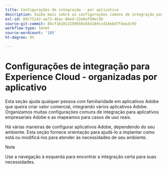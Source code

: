 ```yaml
---
title: Configurações de integração - por aplicativo
description: Saiba mais sobre as configurações comuns de integração para o Experience Cloud, organizadas por aplicativos.
exl-id: 80c75142-aa73-4bac-8bed-22e0af50ec50
source-git-commit: 8bcf161013259850165418dccd18ebd7f4ea3c93
workflow-type: tm+mt
source-wordcount: '105'
ht-degree: 0%

---
```


# Configurações de integração para Experience Cloud - organizadas por aplicativo

Esta seção ajuda qualquer pessoa com familiaridade em aplicativos Adobe que queira criar valor comercial, integrando vários aplicativos Adobe. Organizamos muitas configurações comuns de integração para aplicativos empresariais Adobe e as mapeamos para casos de uso reais.

Há várias maneiras de configurar aplicativos Adobe, dependendo do seu ambiente. Esta seção fornece orientação para ajudá-lo a implantar como está ou modificá-los para atender às necessidades de seu ambiente.

>[!NOTE]
>
>Use a navegação à esquerda para encontrar a integração certa para suas necessidades.
